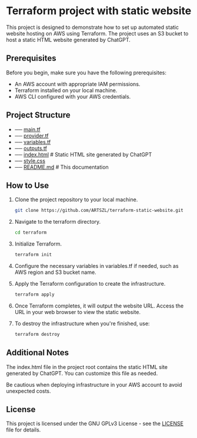 # Terraform project with static website

This project is designed to demonstrate how to set up automated static website hosting on AWS using Terraform. The project uses an S3 bucket to host a static HTML website generated by ChatGPT.

## Prerequisites

Before you begin, make sure you have the following prerequisites:

- An AWS account with appropriate IAM permissions.
- Terraform installed on your local machine.
- AWS CLI configured with your AWS credentials.

## Project Structure

- ── [main.tf](https://github.com/ARTSZL/terraform-static-website/blob/main/main.tf)
- ── [provider.tf](https://github.com/ARTSZL/terraform-static-website/blob/main/provider.tf)
- ── [variables.tf](https://github.com/ARTSZL/terraform-static-website/blob/main/variables.tf)
- ── [outputs.tf](https://github.com/ARTSZL/terraform-static-website/blob/main/outputs.tf)
- ── [index.html](https://github.com/ARTSZL/terraform-static-website/blob/main/index.html) # Static HTML site generated by ChatGPT
- ── [style.css](https://github.com/ARTSZL/terraform-static-website/blob/main/style.css)
- ── [README.md](https://github.com/ARTSZL/terraform-static-website/blob/main/README.md) # This documentation

## How to Use

1. Clone the project repository to your local machine.

   ```bash
   git clone https://github.com/ARTSZL/terraform-static-website.git
   
2. Navigate to the terraform directory.
   
   ```bash
   cd terraform

3. Initialize Terraform.

   ```bash
   terraform init

4. Configure the necessary variables in variables.tf if needed, such as AWS region and S3 bucket name.

5. Apply the Terraform configuration to create the infrastructure.

   ```bash
   terraform apply

6. Once Terraform completes, it will output the website URL. Access the URL in your web browser to view the static website.

7. To destroy the infrastructure when you're finished, use:

   ```bash
   terraform destroy

## Additional Notes

The index.html file in the project root contains the static HTML site generated by ChatGPT. You can customize this file as needed.

Be cautious when deploying infrastructure in your AWS account to avoid unexpected costs.

## License
This project is licensed under the GNU GPLv3 License - see the [LICENSE](https://github.com/ARTSZL/terraform-static-website/blob/main/LICENSE) file for details.
